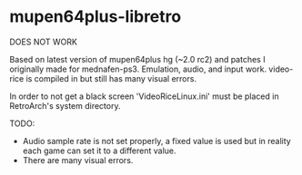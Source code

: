 mupen64plus-libretro
====================

DOES NOT WORK

Based on latest version of mupen64plus hg (~2.0 rc2) and patches I originally made for mednafen-ps3.
Emulation, audio, and input work.
video-rice is compiled in but still has many visual errors.

In order to not get a black screen 'VideoRiceLinux.ini' must be placed in RetroArch's system directory.

TODO:
* Audio sample rate is not set properly, a fixed value is used but in reality each game can set it to a different value. 
* There are many visual errors.
